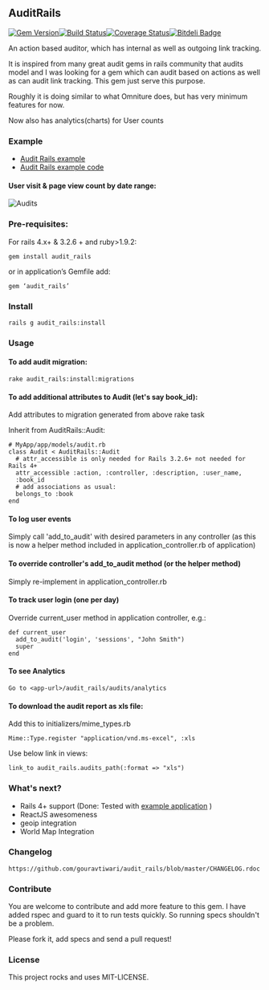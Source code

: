 ## AuditRails
[![Gem Version](https://badge.fury.io/rb/audit_rails.png)](http://badge.fury.io/rb/audit_rails)[![Build Status](https://travis-ci.org/gouravtiwari/audit_rails.png?branch=master)](https://travis-ci.org/gouravtiwari/audit_rails)[![Coverage Status](https://coveralls.io/repos/gouravtiwari/audit_rails/badge.png?branch=master)](https://coveralls.io/r/gouravtiwari/audit_rails?branch=master)[![Bitdeli Badge](https://d2weczhvl823v0.cloudfront.net/gouravtiwari/audit_rails/trend.png)](https://bitdeli.com/free "Bitdeli Badge")

An action based auditor, which has internal as well as outgoing link tracking.

It is inspired from many great audit gems in rails community that audits model and I was looking for a gem which can audit based on actions as well as can audit link tracking. This gem just serve this purpose.

Roughly it is doing similar to what Omniture does, but has very minimum features for now.

Now also has analytics(charts) for User counts

### Example

* [Audit Rails example](http://www.audit-rails.info)
* [Audit Rails example code](https://github.com/gouravtiwari/audit_rails_example)

#### User visit & page view count by date range:
![Audits](https://github.com/gouravtiwari/audit_rails/raw/master/docs/audit-rails.png)

### Pre-requisites:
For rails 4.x+ & 3.2.6 + and ruby>1.9.2:

    gem install audit_rails

or in application’s Gemfile add:

    gem ‘audit_rails’

### Install

    rails g audit_rails:install

### Usage
#### To add audit migration:

    rake audit_rails:install:migrations

#### To add additional attributes to Audit (let's say book_id):

Add attributes to migration generated from above rake task

Inherit from AuditRails::Audit:

    # MyApp/app/models/audit.rb
    class Audit < AuditRails::Audit
      # attr_accessible is only needed for Rails 3.2.6+ not needed for Rails 4+
      attr_accessible :action, :controller, :description, :user_name,
      :book_id
      # add associations as usual:
      belongs_to :book
    end

#### To log user events
Simply call 'add_to_audit' with desired parameters in any controller (as this is now a helper method included in application_controller.rb of application)

#### To override controller's add_to_audit method (or the helper method)
Simply re-implement in application_controller.rb

#### To track user login (one per day)
Override current_user method in application controller, e.g.:

    def current_user
      add_to_audit('login', 'sessions', "John Smith")
      super
    end

#### To see Analytics

    Go to <app-url>/audit_rails/audits/analytics

#### To download the audit report as xls file:
Add this to initializers/mime_types.rb

    Mime::Type.register "application/vnd.ms-excel", :xls

Use below link in views:

    link_to audit_rails.audits_path(:format => "xls")

### What's next?
  - Rails 4+ support (Done: Tested with [example application](http://audit-rails.info) )
  - ReactJS awesomeness
  - geoip integration
  - World Map Integration

### Changelog

    https://github.com/gouravtiwari/audit_rails/blob/master/CHANGELOG.rdoc

### Contribute

You are welcome to contribute and add more feature to this gem. I have added rspec and guard to it to run tests quickly. So running specs shouldn't be a problem.

Please fork it, add specs and send a pull request!

### License
This project rocks and uses MIT-LICENSE.
